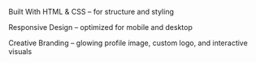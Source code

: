 Built With
HTML & CSS – for structure and styling

Responsive Design – optimized for mobile and desktop

Creative Branding – glowing profile image, custom logo, and interactive visuals

